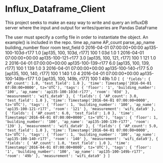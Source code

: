 # Influx_Dataframe_Client
This project seeks to make an easy way to write and query an influxDB server where the input and output for writes/queries are
Pandas DataFrame

The user must specify a config file in order to instantiate the object. An example() is included in the repo.
                       time              ap_name  AP_count             parse_ap_name building_number floor room  test_field
0 2016-04-01 07:00:00+00:00  ap135-100-103d-r177       1.0  [ap135, 100, 103d, r177]             100     1  03d         1.0
1 2016-04-01 07:00:00+00:00   ap135-100-121-r177       3.0   [ap135, 100, 121, r177]             100     1  121         1.0
2 2016-04-01 07:00:00+00:00   ap135-100-139-r177       6.0   [ap135, 100, 139, r177]             100     1  139         1.0
3 2016-04-01 07:00:00+00:00   ap135-100-140-r177       5.0   [ap135, 100, 140, r177]             100     1  140         1.0
4 2016-04-01 07:00:00+00:00  ap135-100-149b-r177       1.0  [ap135, 100, 149b, r177]             100     1  49b         1.0
`
[
  {
    'fields': {
        'AP_count': 1.0,
        'test_field': 1.0
        },
    'time': Timestamp('2016-04-01 07:00:00+0000', tz='UTC'),
    'tags': {
        'floor': '1',
        'building_number': '100',
        'ap_name': 'ap135-100-103d-r177',
        'room': '03d'
        },
    'measurement': 'wifi_data9'
    },
  {
    'fields': {
        'AP_count': 3.0,
        'test_field': 1.0
        },
    'time': Timestamp('2016-04-01 07:00:00+0000', tz='UTC'),
    'tags': {
        'floor': 1,
        'building_number': '100',
        'ap_name': 'ap135-100-121-r177',
        'room': '121'
        },
    'measurement': 'wifi_data9'
    },
  {
    'fields': {
        'AP_count': 6.0,
        'test_field': 1.0
        },
    'time': Timestamp('2016-04-01 07:00:00+0000', tz='UTC'),
    'tags': {
        'floor': 1,
        'building_number': '100',
        'ap_name': 'ap135-100-139-r177',
        'room': '139'
        },
  'measurement': 'wifi_data9'
    },
  {
    'fields': {
        'AP_count': 5.0,
        'test_field': 1.0
        },
    'time': Timestamp('2016-04-01 07:00:00+0000', tz='UTC'),
    'tags': {
        'floor': 1,
        'building_number': '100',
        'ap_name': 'ap135-100-140-r177',
        'room': '140'
        },
    'measurement': 'wifi_data9'},
  {
    'fields': {
        'AP_count': 1.0,
        'test_field': 1.0
        },
    'time': Timestamp('2016-04-01 07:00:00+0000', tz='UTC'),
    'tags': {
        'floor': '1',
        'building_number': '100',
        'ap_name': 'ap135-100-149b-r177',
        'room': '49b'
        },
    'measurement': 'wifi_data9'
    }
 ]
`
